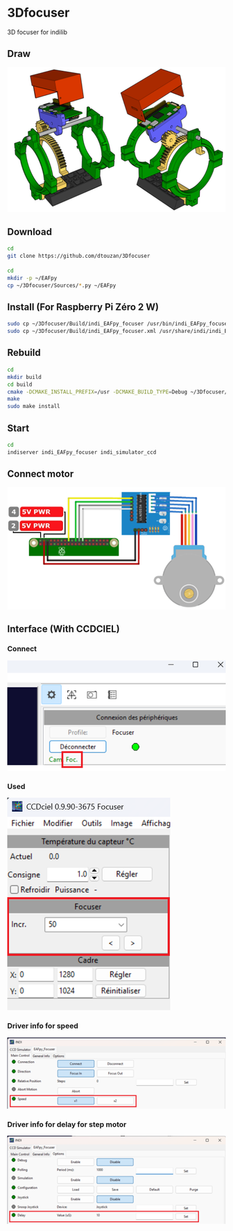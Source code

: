 # 3Dfocuser
3D focuser for indilib

## Draw
<img src="draw.png">

## Download
```sh
cd
git clone https://github.com/dtouzan/3Dfocuser

cd
mkdir -p ~/EAFpy
cp ~/3Dfocuser/Sources/*.py ~/EAFpy
```

## Install (For Raspberry Pi Zéro 2 W)
```sh
sudo cp ~/3Dfocuser/Build/indi_EAFpy_focuser /usr/bin/indi_EAFpy_focuser
sudo cp ~/3Dfocuser/Build/indi_EAFpy_focuser.xml /usr/share/indi/indi_EAFpy_focuser.xml
```

## Rebuild 

```sh
cd
mkdir build
cd build
cmake -DCMAKE_INSTALL_PREFIX=/usr -DCMAKE_BUILD_TYPE=Debug ~/3Dfocuser/Sources
make
sudo make install
```

## Start 
```sh
cd
indiserver indi_EAFpy_focuser indi_simulator_ccd
```

## Connect motor
<img src="connect_motor.png">

## Interface (With CCDCIEL)
### Connect
<img src="connect.png">

### Used
<img src="ticks.png">

### Driver info for speed
<img src="speed.png">

### Driver info for delay for step motor
<img src="delay.png">